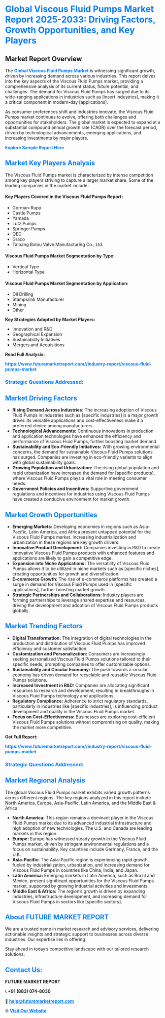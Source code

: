 <h1 style="color: #007BFF;">Global Viscous Fluid Pumps Market Report 2025-2033: Driving Factors, Growth Opportunities, and Key Players</h1>

<section id="overview">
<h2>Market Report Overview</h2>
<p>The <a href="https://www.futuremarketreport.com//industry-report/viscous-fluid-pumps-market" style="color: #007BFF; text-decoration: none;"><strong>Global Viscous Fluid Pumps Market</strong></a> is witnessing significant growth, driven by increasing demand across various industries. This report delves into the key aspects of the Viscous Fluid Pumps market, providing a comprehensive analysis of its current status, future potential, and challenges. The demand for Viscous Fluid Pumps has surged due to its wide-ranging applications in industries such as [insert industries], making it a critical component in modern-day [applications].</p>
<p>As consumer preferences shift and industries innovate, the Viscous Fluid Pumps market continues to evolve, offering both challenges and opportunities for stakeholders. The global market is expected to expand at a substantial compound annual growth rate (CAGR) over the forecast period, driven by technological advancements, emerging applications, and increasing investments by major players.</p>
</section>

<section id="overview">
<p><a href="https://www.futuremarketreport.com//request-sample/reportId=87692" style="color: #007BFF; text-decoration: none;"><strong>Explore Sample Report Here</strong></a></p>
</section>

<section id="key-players">
<h2 style="color: #007BFF;">Market Key Players Analysis</h2>
<p>The Viscous Fluid Pumps market is characterized by intense competition among key players striving to capture a larger market share. Some of the leading companies in the market include:</p>
<h4>Key Players Covered in the Viscous Fluid Pumps Report:</h4>
<ul><li>Gorman-Rupp</li><li>Castle Pumps</li><li>Yamada</li><li>Lutz Pumps</li><li>Springer Pumps</li><li>QED</li><li>Graco</li><li>Taibang Botou Valve Manufacturing Co., Ltd.</li></ul>
<h4>Viscous Fluid Pumps Market Segmentation by Type:</h4>
<ul><li>Vertical Type</li><li>Horizontal Type</li></ul>

<h4>Viscous Fluid Pumps Market Segmentation by Application:</h4>
<ul><li>Oil Drilling</li><li>Stamps/Ink Manufacturer</li><li>Mining</li><li>Other</li></ul>
<p><strong>Key Strategies Adopted by Market Players:</strong></p>
<ul>
<li>Innovation and R&D</li>
<li>Geographical Expansion</li>
<li>Sustainability Initiatives</li>
<li>Mergers and Acquisitions</li>
</ul>
</section>

<section>
<p><strong>Read Full Analysis: </strong></p><a href="https://www.futuremarketreport.com//industry-report/viscous-fluid-pumps-market" style="color: #007BFF; text-decoration: none;"><strong>https://www.futuremarketreport.com//industry-report/viscous-fluid-pumps-market</strong></a>
<h3 style="color: #007BFF;">Strategic Questions Addressed:</h3>
</section>

<section id="driving-factors">
<h2 style="color: #007BFF;">Market Driving Factors</h2>
<ul>
<li><strong>Rising Demand Across Industries:</strong> The increasing adoption of Viscous Fluid Pumps in industries such as [specific industries] is a major growth driver. Its versatile applications and cost-effectiveness make it a preferred choice among manufacturers.</li>
<li><strong>Technological Advancements:</strong> Continuous innovations in production and application technologies have enhanced the efficiency and performance of Viscous Fluid Pumps, further boosting market demand.</li>
<li><strong>Sustainability and Eco-Friendly Initiatives:</strong> With growing environmental concerns, the demand for sustainable Viscous Fluid Pumps solutions has surged. Companies are investing in eco-friendly variants to align with global sustainability goals.</li>
<li><strong>Growing Population and Urbanization:</strong> The rising global population and rapid urbanization have increased the demand for [specific products], where Viscous Fluid Pumps plays a vital role in meeting consumer needs.</li>
<li><strong>Government Policies and Incentives:</strong> Supportive government regulations and incentives for industries using Viscous Fluid Pumps have created a conducive environment for market growth.</li>
</ul>
</section>

<section id="growth-opportunities">
<h2 style="color: #007BFF;">Market Growth Opportunities</h2>
<ul>
<li><strong>Emerging Markets:</strong> Developing economies in regions such as Asia-Pacific, Latin America, and Africa present untapped potential for the Viscous Fluid Pumps market. Increasing industrialization and urbanization in these regions are key growth drivers.</li>
<li><strong>Innovative Product Development:</strong> Companies investing in R&D to create innovative Viscous Fluid Pumps products with enhanced features and applications are likely to gain a competitive edge.</li>
<li><strong>Expansion into Niche Applications:</strong> The versatility of Viscous Fluid Pumps allows it to be utilized in niche markets such as [specific niches], creating opportunities for growth and diversification.</li>
<li><strong>E-commerce Growth:</strong> The rise of e-commerce platforms has created a surge in demand for Viscous Fluid Pumps used in [specific applications], further boosting market growth.</li>
<li><strong>Strategic Partnerships and Collaborations:</strong> Industry players are forming partnerships to leverage shared expertise and resources, driving the development and adoption of Viscous Fluid Pumps products globally.</li>
</ul>
</section>

<section id="trending-factors">
<h2 style="color: #007BFF;">Market Trending Factors</h2>
<ul>
<li><strong>Digital Transformation:</strong> The integration of digital technologies in the production and distribution of Viscous Fluid Pumps has improved efficiency and customer satisfaction.</li>
<li><strong>Customization and Personalization:</strong> Consumers are increasingly seeking personalized Viscous Fluid Pumps solutions tailored to their specific needs, prompting companies to offer customizable options.</li>
<li><strong>Sustainability and Circular Economy:</strong> The push towards a circular economy has driven demand for recyclable and reusable Viscous Fluid Pumps solutions.</li>
<li><strong>Increased Investment in R&D:</strong> Companies are allocating significant resources to research and development, resulting in breakthroughs in Viscous Fluid Pumps technology and applications.</li>
<li><strong>Regulatory Compliance:</strong> Adherence to strict regulatory standards, particularly in industries like [specific industries], is influencing product development and quality in the Viscous Fluid Pumps market.</li>
<li><strong>Focus on Cost-Effectiveness:</strong> Businesses are exploring cost-efficient Viscous Fluid Pumps solutions without compromising on quality, making the market more competitive.</li>
</ul>
</section>

<section>
<p><strong>Get Full Report: </strong></p><a href="https://www.futuremarketreport.com//industry-report/viscous-fluid-pumps-market" style="color: #007BFF; text-decoration: none;"><strong>https://www.futuremarketreport.com//industry-report/viscous-fluid-pumps-market</strong></a>
<h3 style="color: #007BFF;">Strategic Questions Addressed:</h3>
</section>


<section id="regional-analysis">
<h2 style="color: #007BFF;">Market Regional Analysis</h2>
<p>The global Viscous Fluid Pumps market exhibits varied growth patterns across different regions. The key regions analyzed in this report include North America, Europe, Asia-Pacific, Latin America, and the Middle East & Africa:</p>
<ul>
<li><strong>North America:</strong> This region remains a dominant player in the Viscous Fluid Pumps market due to its advanced industrial infrastructure and high adoption of new technologies. The U.S. and Canada are leading markets in this region.</li>
<li><strong>Europe:</strong> Europe has witnessed steady growth in the Viscous Fluid Pumps market, driven by stringent environmental regulations and a focus on sustainability. Key countries include Germany, France, and the U.K.</li>
<li><strong>Asia-Pacific:</strong> The Asia-Pacific region is experiencing rapid growth, fueled by industrialization, urbanization, and increasing demand for Viscous Fluid Pumps in countries like China, India, and Japan.</li>
<li><strong>Latin America:</strong> Emerging markets in Latin America, such as Brazil and Mexico, present significant opportunities for the Viscous Fluid Pumps market, supported by growing industrial activities and investments.</li>
<li><strong>Middle East & Africa:</strong> The region’s growth is driven by expanding industries, infrastructure development, and increasing demand for Viscous Fluid Pumps in sectors like [specific sectors].</li>
</ul>
</section>

<footer>
<h2 style="color: #007BFF;">About FUTURE MARKET REPORT</h2>
<p>We are a trusted name in market research and advisory services, delivering actionable insights and strategic support to businesses across diverse industries. Our expertise lies in offering:</p>

<p>Stay ahead in today’s competitive landscape with our tailored research solutions.</p>

<h2 style="color: #007BFF;">Contact Us:</h2>
<p><strong>FUTURE MARKET REPORT</strong></p>
<p>📞 <strong>+91 (883) 074-8030</strong></p>
<p>📧 <strong><a href="mailto:help@futuremarketreport.com" style="color: #007BFF;">help@futuremarketreport.com</a></strong></p>
<p>🌐 <strong><a href="https://www.futuremarketreport.com/" style="color: #007BFF;">Visit Our Website</a></strong></p>
</footer>